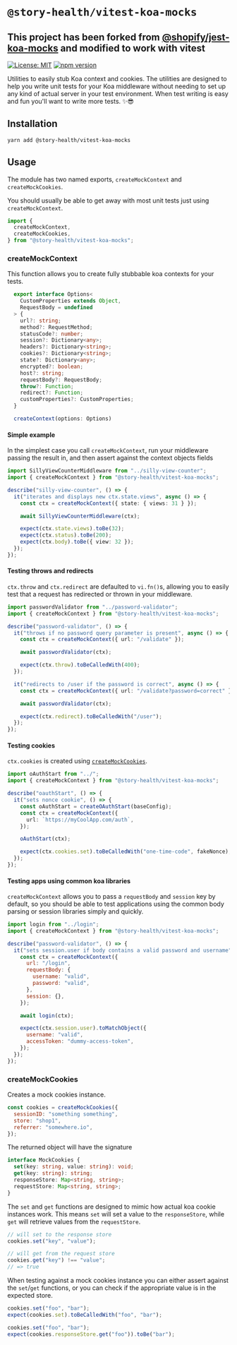 # `@story-health/vitest-koa-mocks`

## This project has been forked from [@shopify/jest-koa-mocks](https://github.com/Shopify/quilt/tree/main/packages/jest-koa-mocks) and modified to work with vitest

[![License: MIT](https://img.shields.io/badge/License-MIT-green.svg)](LICENSE.md) [![npm version](https://badge.fury.io/js/%40story-health%2Fvitest-koa-mocks.svg)](https://badge.fury.io/js/%40story-health%2Fvitest-koa-mocks)

Utilities to easily stub Koa context and cookies. The utilities are designed to help you write unit tests for your Koa middleware without needing to set up any kind of actual server in your test environment. When test writing is easy and fun you'll want to write more tests. ✨😎

## Installation

```bash
yarn add @story-health/vitest-koa-mocks
```

## Usage

The module has two named exports, `createMockContext` and `createMockCookies`.

You should usually be able to get away with most unit tests just using `createMockContext`.

```js
import {
  createMockContext,
  createMockCookies,
} from "@story-health/vitest-koa-mocks";
```

### createMockContext

This function allows you to create fully stubbable koa contexts for your tests.

```typescript
  export interface Options<
    CustomProperties extends Object,
    RequestBody = undefined
  > {
    url?: string;
    method?: RequestMethod;
    statusCode?: number;
    session?: Dictionary<any>;
    headers?: Dictionary<string>;
    cookies?: Dictionary<string>;
    state?: Dictionary<any>;
    encrypted?: boolean;
    host?: string;
    requestBody?: RequestBody;
    throw?: Function;
    redirect?: Function;
    customProperties?: CustomProperties;
  }

  createContext(options: Options)
```

#### Simple example

In the simplest case you call `createMockContext`, run your middleware passing the result in, and then assert against the context objects fields

```typescript
import SillyViewCounterMiddleware from "../silly-view-counter";
import { createMockContext } from "@story-health/vitest-koa-mocks";

describe("silly-view-counter", () => {
  it("iterates and displays new ctx.state.views", async () => {
    const ctx = createMockContext({ state: { views: 31 } });

    await SillyViewCounterMiddleware(ctx);

    expect(ctx.state.views).toBe(32);
    expect(ctx.status).toBe(200);
    expect(ctx.body).toBe({ view: 32 });
  });
});
```

#### Testing throws and redirects

`ctx.throw` and `ctx.redirect` are defaulted to `vi.fn()`s, allowing you to easily test that a request has redirected or thrown in your middleware.

```typescript
import passwordValidator from "../password-validator";
import { createMockContext } from "@story-health/vitest-koa-mocks";

describe("password-validator", () => {
  it("throws if no password query parameter is present", async () => {
    const ctx = createMockContext({ url: "/validate" });

    await passwordValidator(ctx);

    expect(ctx.throw).toBeCalledWith(400);
  });

  it("redirects to /user if the password is correct", async () => {
    const ctx = createMockContext({ url: "/validate?password=correct" });

    await passwordValidator(ctx);

    expect(ctx.redirect).toBeCalledWith("/user");
  });
});
```

#### Testing cookies

`ctx.cookies` is created using [`createMockCookies`](/README.md#createmockcookies).

```typescript
import oAuthStart from "../";
import { createMockContext } from "@story-health/vitest-koa-mocks";

describe("oauthStart", () => {
  it("sets nonce cookie", () => {
    const oAuthStart = createOAuthStart(baseConfig);
    const ctx = createMockContext({
      url: `https://myCoolApp.com/auth`,
    });

    oAuthStart(ctx);

    expect(ctx.cookies.set).toBeCalledWith("one-time-code", fakeNonce);
  });
});
```

#### Testing apps using common koa libraries

`createMockContext` allows you to pass a `requestBody` and `session` key by default, so you should be able to test applications using the common body parsing or session libraries simply and quickly.

```javascript
import login from "../login";
import { createMockContext } from "@story-health/vitest-koa-mocks";

describe("password-validator", () => {
  it("sets session.user if body contains a valid password and username", async () => {
    const ctx = createMockContext({
      url: "/login",
      requestBody: {
        username: "valid",
        password: "valid",
      },
      session: {},
    });

    await login(ctx);

    expect(ctx.session.user).toMatchObject({
      username: "valid",
      accessToken: "dummy-access-token",
    });
  });
});
```

### createMockCookies

Creates a mock cookies instance.

```javascript
const cookies = createMockCookies({
  sessionID: "something something",
  store: "shop1",
  referrer: "somewhere.io",
});
```

The returned object will have the signature

```typescript
interface MockCookies {
  set(key: string, value: string): void;
  get(key: string): string;
  responseStore: Map<string, string>;
  requestStore: Map<string, string>;
}
```

The `set` and `get` functions are designed to mimic how actual koa cookie instances work. This means `set` will set a value to the `responseStore`, while `get` will retrieve values from the `requestStore`.

```javascript
// will set to the response store
cookies.set("key", "value");

// will get from the request store
cookies.get("key") !== "value";
// => true
```

When testing against a mock cookies instance you can either assert against the `set`/`get` functions, or you can check if the appropriate value is in the expected store.

```javascript
cookies.set("foo", "bar");
expect(cookies.set).toBeCalledWith("foo", "bar");
```

```javascript
cookies.set("foo", "bar");
expect(cookies.responseStore.get("foo")).toBe("bar");
```
